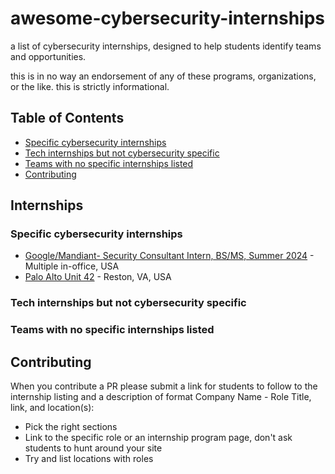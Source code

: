 # awesome-cybersecurity-internships

a list of cybersecurity internships, designed to help students identify teams and opportunities.

this is in no way an endorsement of any of these programs, organizations, or the like. this is strictly informational.

## Table of Contents

* [Specific cybersecurity internships](#specific-cybersecurity-internships)
* [Tech internships but not cybersecurity specific](#tech-internships-but-not-cybersecurity-specific)
* [Teams with no specific internships listed](#teams-with-no-specific-internships-listed)
* [Contributing](#contributing)

## Internships

### Specific cybersecurity internships

* [Google/Mandiant- Security Consultant Intern, BS/MS, Summer 2024](https://www.google.com/about/careers/applications/jobs/results/115990305787781830-security-consultant-intern-bsms-summer-2024) - Multiple in-office, USA
* [Palo Alto Unit 42](https://app.ripplematch.com/v2/public/job/791cfa0c/details) - Reston, VA, USA

### Tech internships but not cybersecurity specific

### Teams with no specific internships listed

## Contributing

When you contribute a PR please submit a link for students to follow to the internship listing and a description of format Company Name - Role Title, link, and location(s):

* Pick the right sections
* Link to the specific role or an internship program page, don't ask students to hunt around your site
* Try and list locations with roles
